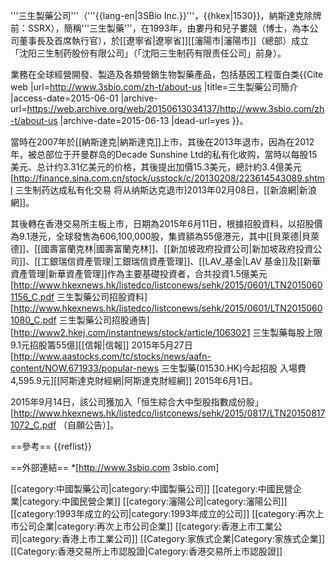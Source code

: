 '''三生製藥公司'''（'''{{lang-en|3SBio Inc.}}'''，{{hkex|1530}}，納斯達克除牌前：SSRX），簡稱'''三生製藥'''，在1993年，由婁丹和兒子婁競（博士，為本公司董事長及首席執行官），於[[遼寧省|遼寧省]][[瀋陽市|瀋陽市]]（總部）成立「沈阳三生制药股份有限公司」（「沈阳三生制药有限责任公司」前身）。

業務在全球經營開發、製造及各類營銷生物製藥產品，包括基因工程蛋白类<ref>{{Cite web |url=http://www.3sbio.com/zh-t/about-us |title=三生製藥公司簡介 |access-date=2015-06-01 |archive-url=https://web.archive.org/web/20150613034137/http://www.3sbio.com/zh-t/about-us |archive-date=2015-06-13 |dead-url=yes }}</ref>。

當時在2007年於[[納斯達克|納斯達克]]上市，其後在2013年退市，因為在2012年，被总部位于开曼群岛的Decade Sunshine Ltd的私有化收购，當時以每股15美元、总计约3.31亿美元的价格，其後提出加價15.3美元，總計約3.4億美元<ref>[http://finance.sina.com.cn/stock/usstock/c/20130208/223614543089.shtml 三生制药达成私有化交易 将从纳斯达克退市]2013年02月08日，[[新浪網|新浪網]]</ref>。

其後轉在香港交易所主板上市，日期為2015年6月11日，根據招股資料，以招股價為9.1港元，全球發售為606,100,000股，集資額為55億港元，其中[[貝萊德|貝萊德]]、[[國壽富蘭克林|國壽富蘭克林]]、[[新加坡政府投資公司|新加坡政府投資公司]]、[[工銀瑞信資產管理|工銀瑞信資產管理]]、[[LAV_基金|LAV 基金]]及[[新華資產管理|新華資產管理]]作為主要基礎投資者，合共投資1.5億美元<ref>[http://www.hkexnews.hk/listedco/listconews/sehk/2015/0601/LTN20150601156_C.pdf 三生製藥公司招股資料]</ref><ref>[http://www.hkexnews.hk/listedco/listconews/sehk/2015/0601/LTN20150601080_C.pdf 三生製藥公司招股通告]</ref><ref>[http://www2.hkej.com/instantnews/stock/article/1063021 三生製藥每股上限9.1元招股籌55億][[信報|信報]] 2015年5月27日</ref><ref>[http://www.aastocks.com/tc/stocks/news/aafn-content/NOW.671933/popular-news 三生製藥(01530.HK)今起招股 入場費4,595.9元][[阿斯達克財經網|阿斯達克財經網]] 2015年6月1日</ref>。

2015年9月14日，該公司獲加入「恒生綜合大中型股指數成份股」<ref>[http://www.hkexnews.hk/listedco/listconews/sehk/2015/0817/LTN201508171072_C.pdf （自願公告）]</ref>。

==參考==
{{reflist}}

==外部連結==
*[http://www.3sbio.com 3sbio.com]

[[category:中國製藥公司|category:中國製藥公司]]
[[category:中國民營企業|category:中國民營企業]]
[[category:瀋陽公司|category:瀋陽公司]]
[[category:1993年成立的公司|category:1993年成立的公司]]
[[category:再次上市公司企業|category:再次上市公司企業]]
[[category:香港上市工業公司|category:香港上市工業公司]]
[[Category:家族式企業|Category:家族式企業]]
[[Category:香港交易所上市認股證|Category:香港交易所上市認股證]]